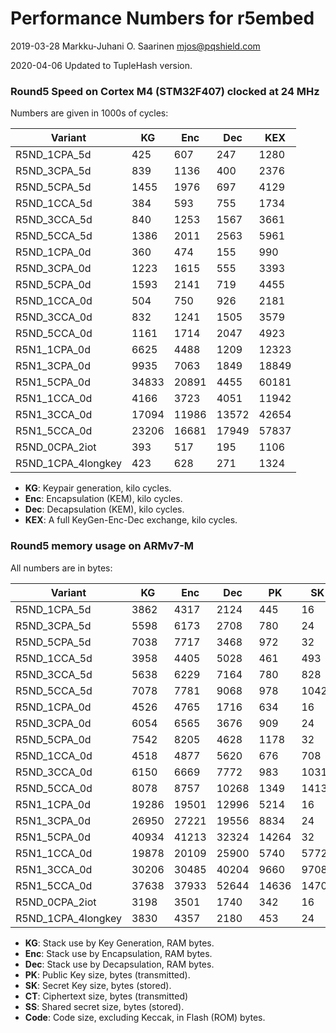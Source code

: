 # Performance Numbers for r5embed

2019-03-28  Markku-Juhani O. Saarinen <mjos@pqshield.com>

2020-04-06  Updated to TupleHash version.


### Round5 Speed on Cortex M4 (STM32F407) clocked at 24 MHz

Numbers are given in 1000s of cycles:

| **Variant**   | **KG** | **Enc** |  **Dec** | **KEX** |
|---------------|--------|---------|----------|---------|
| R5ND_1CPA_5d  | 425  	| 607   | 247   | 1280  |
| R5ND_3CPA_5d  | 839   | 1136  | 400   | 2376  |
| R5ND_5CPA_5d  | 1455  | 1976  | 697   | 4129  |
| R5ND_1CCA_5d  | 384   | 593   | 755   | 1734  |
| R5ND_3CCA_5d  | 840   | 1253  | 1567  | 3661  |
| R5ND_5CCA_5d  | 1386  | 2011  | 2563  | 5961  |
| R5ND_1CPA_0d  | 360   | 474   | 155   | 990   |
| R5ND_3CPA_0d  | 1223  | 1615  | 555   | 3393  |
| R5ND_5CPA_0d  | 1593  | 2141  | 719   | 4455  |
| R5ND_1CCA_0d  | 504   | 750   | 926   | 2181  |
| R5ND_3CCA_0d  | 832   | 1241  | 1505  | 3579  |
| R5ND_5CCA_0d  | 1161  | 1714  | 2047  | 4923  |
| R5N1_1CPA_0d  | 6625  | 4488  | 1209  | 12323 |
| R5N1_3CPA_0d  | 9935  | 7063  | 1849  | 18849 |
| R5N1_5CPA_0d  | 34833 | 20891 | 4455  | 60181 |
| R5N1_1CCA_0d  | 4166  | 3723  | 4051  | 11942 |
| R5N1_3CCA_0d  | 17094 | 11986 | 13572 | 42654 |
| R5N1_5CCA_0d  | 23206 | 16681 | 17949 | 57837 |
| R5ND_0CPA_2iot    | 393   | 517   | 195   | 1106  |
| R5ND_1CPA_4longkey    | 423   | 628   | 271   | 1324  |
*   **KG**: Keypair generation, kilo cycles.
*   **Enc**: Encapsulation (KEM), kilo cycles.
*   **Dec**: Decapsulation (KEM), kilo cycles.
*   **KEX**: A full KeyGen-Enc-Dec exchange, kilo cycles.


### Round5 memory usage on ARMv7-M

All numbers are in bytes:

| **Variant**   | **KG** | **Enc** | **Dec** | **PK** | **SK** | **CT** | **SS** | **Code** |
|---------------|-------|-------|-------|-------|-------|-------|-------|-------|
| R5ND_1CPA_5d  | 3862  | 4317  | 2124  | 445   | 16    | 549   | 16    | 5894  |
| R5ND_3CPA_5d  | 5598  | 6173  | 2708  | 780   | 24    | 859   | 24    | 7332  |
| R5ND_5CPA_5d  | 7038  | 7717  | 3468  | 972   | 32    | 1063  | 32    | 4828  |
| R5ND_1CCA_5d  | 3958  | 4405  | 5028  | 461   | 493   | 620   | 16    | 6248  |
| R5ND_3CCA_5d  | 5638  | 6229  | 7164  | 780   | 828   | 934   | 24    | 7788  |
| R5ND_5CCA_5d  | 7078  | 7781  | 9068  | 978   | 1042  | 1285  | 32    | 5412  |
| R5ND_1CPA_0d  | 4526  | 4765  | 1716  | 634   | 16    | 682   | 16    | 3054  |
| R5ND_3CPA_0d  | 6054  | 6565  | 3676  | 909   | 24    | 981   | 24    | 3114  |
| R5ND_5CPA_0d  | 7542  | 8205  | 4628  | 1178  | 32    | 1274  | 32    | 3160  |
| R5ND_1CCA_0d  | 4518  | 4877  | 5620  | 676   | 708   | 740   | 16    | 3440  |
| R5ND_3CCA_0d  | 6150  | 6669  | 7772  | 983   | 1031  | 1103  | 24    | 3554  |
| R5ND_5CCA_0d  | 8078  | 8757  | 10268 | 1349  | 1413  | 1509  | 32    | 3586  |
| R5N1_1CPA_0d  | 19286 | 19501 | 12996 | 5214  | 16    | 5236  | 16    | 3796  |
| R5N1_3CPA_0d  | 26950 | 27221 | 19556 | 8834  | 24    | 8866  | 24    | 3804  |
| R5N1_5CPA_0d  | 40934 | 41213 | 32324 | 14264 | 32    | 14288 | 32    | 3910  |
| R5N1_1CCA_0d  | 19878 | 20109 | 25900 | 5740  | 5772  | 5788  | 16    | 3892  |
| R5N1_3CCA_0d  | 30206 | 30485 | 40204 | 9660  | 9708  | 9716  | 24    | 4228  |
| R5N1_5CCA_0d  | 37638 | 37933 | 52644 | 14636 | 14700 | 14708 | 32    | 4164  |
| R5ND_0CPA_2iot    | 3198  | 3501  | 1740  | 342   | 16    | 394   | 16    | 3618  |
| R5ND_1CPA_4longkey    | 3830  | 4357  | 2180  | 453   | 24    | 563   | 24    | 5764  |


*   **KG**: Stack use by Key Generation, RAM bytes.
*   **Enc**: Stack use by Encapsulation, RAM bytes.
*   **Dec**: Stack use by Decapsulation, RAM bytes.
*   **PK**: Public Key size, bytes (transmitted).
*   **SK**: Secret Key size, bytes (stored).
*   **CT**: Ciphertext size, bytes (transmitted)
*   **SS**: Shared secret size, bytes (stored).
*   **Code**: Code size, excluding Keccak, in Flash (ROM) bytes.

